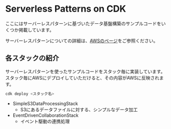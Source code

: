 # Serverless Patterns on CDK

ここにはサーバーレスパターンに基づいたデータ基盤構築のサンプルコードをいくつか掲載しています。

サーバーレスパターンについての詳細は、[AWSのページ](https://aws.amazon.com/jp/serverless/patterns/serverless-pattern/)をご参照ください。

## 各スタックの紹介

サーバーレスパターンを使ったサンプルコードをスタック毎に実装しています。
スタック毎にAWSにデプロイしていただけると、その内容がAWSに反映されます。

```bash
cdk deploy <スタック名>
```

- SimpleS3DataProcessingStack
    - S3にあるデータファイルに対する、シンプルなデータ加工
- EventDrivenCollaborationStack
    - イベント駆動の連携処理

